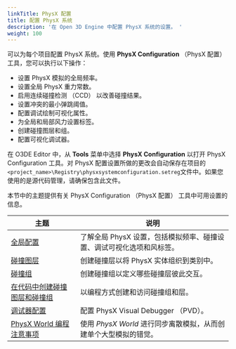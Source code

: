 ```yaml
---
linkTitle: PhysX 配置
title: 配置 PhysX 系统
description: '在 Open 3D Engine 中配置 PhysX 系统的设置。 '
weight: 100
---
```


可以为每个项目配置 PhysX 系统。使用 **PhysX Configuration** （PhysX 配置） 工具，您可以执行以下操作：

* 设置 PhysX 模拟的全局频率。
* 设置全局 PhysX 重力常数。
* 启用连续碰撞检测 （CCD） 以改善碰撞结果。
* 设置冲突的最小弹跳阈值。
* 配置调试绘制可视化属性。
* 为全局和局部风力设置标签。
* 创建碰撞图层和组。
* 配置可视化调试器。

在 O3DE Editor 中，从 **Tools** 菜单中选择 **PhysX Configuration** 以打开 PhysX Configuration 工具。对 PhysX 配置设置所做的更改会自动保存在项目的`<project_name>\Registry\physxsystemconfiguration.setreg`文件中。如果您使用的是源代码管理，请确保包含此文件。

本节中的主题提供有关 PhysX Configuration （PhysX 配置） 工具中可用设置的信息。

| 主题 | 说明 |
| - | - |
| [全局配置](configuration-global) | 了解全局 PhysX 设置，包括模拟频率、碰撞设置、调试可视化选项和风标签。 |
| [碰撞图层](configuration-collision-layers) | 创建碰撞层以将 PhysX 实体组织到类别中。 |
| [碰撞组](configuration-collision-groups) | 创建碰撞组以定义哪些碰撞层彼此交互。 |
| [在代码中创建碰撞图层和碰撞组](configuration-collision-layer-and-group-programming) | 以编程方式创建和访问碰撞组和层。 |
| [调试器配置](configuration-debugger) | 配置 PhysX Visual Debugger （PVD）。 |
| [PhysX World 编程注意事项](configuration-physx-world-programming-notes) | 使用 *PhysX World* 进行同步离散模拟，从而创建单个大型模拟的错觉。 |
